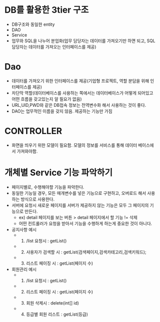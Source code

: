 # DB를 활용한 3tier 구조
  - DB구조와 동일한 entity
  - DAO
  - Service
  - 업무와 SQL을 나누어 분업화(업무 담당자는 데이터를 가져오기만 하면 되고, SQL담당자는 데이터를 가져오는 인터페이스를 제공)
  
# Dao
  - 데이터를 가져오기 위한 인터페이스를 제공(기업형 프로젝트, 역할 분담을 위해 인터페이스를 제공)
  - 차단막 역할(데이터베이스를 사용하는 쪽에서는 데이터베이스가 어떻게 되어있고 어떤 흐름을 갖고있는지 알 필요가 없음)
  - URL,UID,PWD와 같은 DB접속 정보는 전역변수화 해서 사용하는 것이 좋다.
  - DAO는 업무적인 이름을 갖지 않음. 제공하는 기능만 가짐
# CONTROLLER
  - 화면을 띄우기 위한 모델이 필요함. 모델의 정보를 서비스를 통해 데이터 베이스에서 가져와야함.
    
# 개체별 Service 기능 파악하기
  - 페이지별로, 수행해야할 기능을 파악한다.
  - 동일한 기능일 경우, 모든 매개변수를 넣은 기능으로 구현하고, 오버로드 해서 사용하는 방식으로 사용한다.
  - 서버에 요청시 새로운 페이지를 서버가 제공하지 않는 기능은 모두 그 페이지의 기능으로 만든다.
    - ex) detail 페이지를 보는 버튼 > detail 페이지에서 할 기능 != 삭제
    - 어떤 컨트롤러가 요청을 받아서 기능을 수행하게 하는게 중요한 것이 아니다.
  - 공지사항 예시
    - 1. /list 요청시 : getList()
    - 2. 사용자가 검색할 시 : getList(검색페이지,검색카테고리,검색키워드);
    - 3. 리스트 페이징 시 : getList(페이지 수)
  - 회원관리 예시
    - 1. /list 요청시 : getList()
    - 2. 리스트 페이징 시 : getList(페이지 수)
    - 3. 회원 삭제시 : delete(int[] id)
    - 4. 등급별 회원 리스트 : getList(등급)

